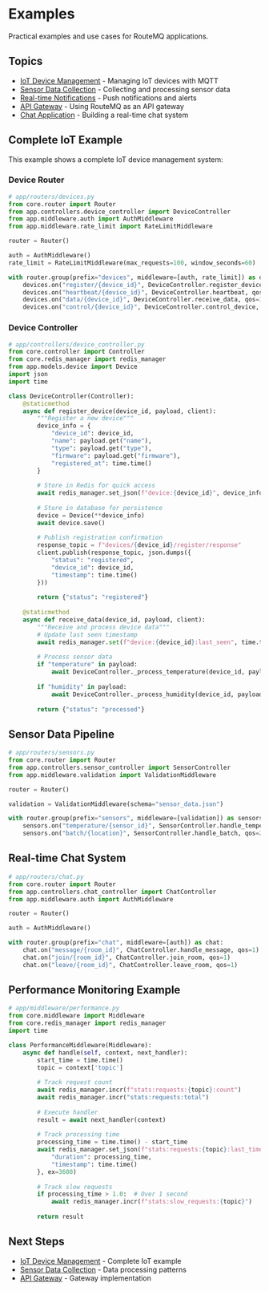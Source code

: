 # Examples

Practical examples and use cases for RouteMQ applications.

## Topics

- [IoT Device Management](iot-devices.md) - Managing IoT devices with MQTT
- [Sensor Data Collection](sensor-data.md) - Collecting and processing sensor data
- [Real-time Notifications](notifications.md) - Push notifications and alerts
- [API Gateway](api-gateway.md) - Using RouteMQ as an API gateway
- [Chat Application](chat-app.md) - Building a real-time chat system

## Complete IoT Example

This example shows a complete IoT device management system:

### Device Router
```python
# app/routers/devices.py
from core.router import Router
from app.controllers.device_controller import DeviceController
from app.middleware.auth import AuthMiddleware
from app.middleware.rate_limit import RateLimitMiddleware

router = Router()

auth = AuthMiddleware()
rate_limit = RateLimitMiddleware(max_requests=100, window_seconds=60)

with router.group(prefix="devices", middleware=[auth, rate_limit]) as devices:
    devices.on("register/{device_id}", DeviceController.register_device, qos=1)
    devices.on("heartbeat/{device_id}", DeviceController.heartbeat, qos=0)
    devices.on("data/{device_id}", DeviceController.receive_data, qos=1)
    devices.on("control/{device_id}", DeviceController.control_device, qos=2, shared=True)
```

### Device Controller
```python
# app/controllers/device_controller.py
from core.controller import Controller
from core.redis_manager import redis_manager
from app.models.device import Device
import json
import time

class DeviceController(Controller):
    @staticmethod
    async def register_device(device_id, payload, client):
        """Register a new device"""
        device_info = {
            "device_id": device_id,
            "name": payload.get("name"),
            "type": payload.get("type"),
            "firmware": payload.get("firmware"),
            "registered_at": time.time()
        }
        
        # Store in Redis for quick access
        await redis_manager.set_json(f"device:{device_id}", device_info, ex=86400)
        
        # Store in database for persistence
        device = Device(**device_info)
        await device.save()
        
        # Publish registration confirmation
        response_topic = f"devices/{device_id}/register/response"
        client.publish(response_topic, json.dumps({
            "status": "registered",
            "device_id": device_id,
            "timestamp": time.time()
        }))
        
        return {"status": "registered"}
    
    @staticmethod
    async def receive_data(device_id, payload, client):
        """Receive and process device data"""
        # Update last seen timestamp
        await redis_manager.set(f"device:{device_id}:last_seen", time.time(), ex=3600)
        
        # Process sensor data
        if "temperature" in payload:
            await DeviceController._process_temperature(device_id, payload["temperature"])
        
        if "humidity" in payload:
            await DeviceController._process_humidity(device_id, payload["humidity"])
        
        return {"status": "processed"}
```

## Sensor Data Pipeline

```python
# app/routers/sensors.py
from core.router import Router
from app.controllers.sensor_controller import SensorController
from app.middleware.validation import ValidationMiddleware

router = Router()

validation = ValidationMiddleware(schema="sensor_data.json")

with router.group(prefix="sensors", middleware=[validation]) as sensors:
    sensors.on("temperature/{sensor_id}", SensorController.handle_temperature, qos=1)
    sensors.on("batch/{location}", SensorController.handle_batch, qos=2, shared=True, worker_count=3)
```

## Real-time Chat System

```python
# app/routers/chat.py
from core.router import Router
from app.controllers.chat_controller import ChatController
from app.middleware.auth import AuthMiddleware

router = Router()

auth = AuthMiddleware()

with router.group(prefix="chat", middleware=[auth]) as chat:
    chat.on("message/{room_id}", ChatController.handle_message, qos=1)
    chat.on("join/{room_id}", ChatController.join_room, qos=1)
    chat.on("leave/{room_id}", ChatController.leave_room, qos=1)
```

## Performance Monitoring Example

```python
# app/middleware/performance.py
from core.middleware import Middleware
from core.redis_manager import redis_manager
import time

class PerformanceMiddleware(Middleware):
    async def handle(self, context, next_handler):
        start_time = time.time()
        topic = context['topic']
        
        # Track request count
        await redis_manager.incr(f"stats:requests:{topic}:count")
        await redis_manager.incr("stats:requests:total")
        
        # Execute handler
        result = await next_handler(context)
        
        # Track processing time
        processing_time = time.time() - start_time
        await redis_manager.set_json(f"stats:requests:{topic}:last_time", {
            "duration": processing_time,
            "timestamp": time.time()
        }, ex=3600)
        
        # Track slow requests
        if processing_time > 1.0:  # Over 1 second
            await redis_manager.incr(f"stats:slow_requests:{topic}")
        
        return result
```

## Next Steps

- [IoT Device Management](iot-devices.md) - Complete IoT example
- [Sensor Data Collection](sensor-data.md) - Data processing patterns
- [API Gateway](api-gateway.md) - Gateway implementation

